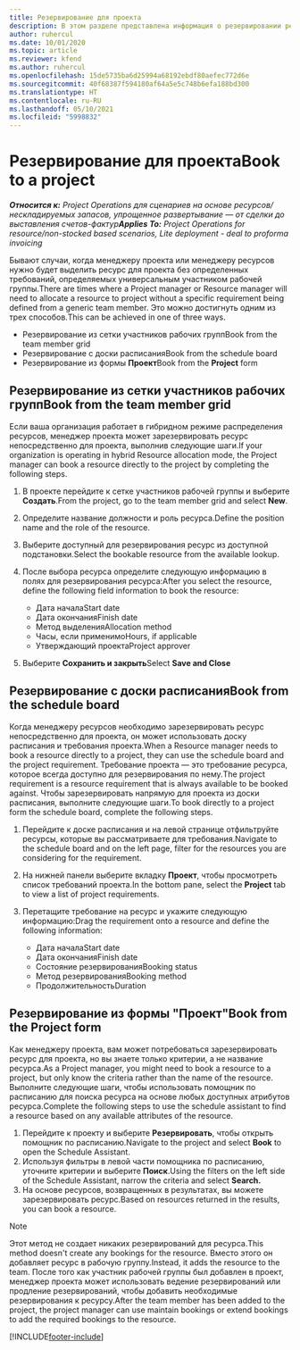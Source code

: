 ```yaml
---
title: Резервирование для проекта
description: В этом разделе представлена информация о резервировании ресурса для проекта.
author: ruhercul
ms.date: 10/01/2020
ms.topic: article
ms.reviewer: kfend
ms.author: ruhercul
ms.openlocfilehash: 15de5735ba6d25994a68192ebdf80aefec772d6e
ms.sourcegitcommit: 40f68387f594180af64a5e5c748b6efa188bd300
ms.translationtype: HT
ms.contentlocale: ru-RU
ms.lasthandoff: 05/10/2021
ms.locfileid: "5998832"
---
```

# <a name="book-to-a-project"></a><span data-ttu-id="b44e0-103">Резервирование для проекта</span><span class="sxs-lookup"><span data-stu-id="b44e0-103">Book to a project</span></span>

<span data-ttu-id="b44e0-104">_**Относится к:** Project Operations для сценариев на основе ресурсов/нескладируемых запасов, упрощенное развертывание — от сделки до выставления счетов-фактур_</span><span class="sxs-lookup"><span data-stu-id="b44e0-104">_**Applies To:** Project Operations for resource/non-stocked based scenarios, Lite deployment - deal to proforma invoicing_</span></span>

<span data-ttu-id="b44e0-105">Бывают случаи, когда менеджеру проекта или менеджеру ресурсов нужно будет выделить ресурс для проекта без определенных требований, определяемых универсальным участником рабочей группы.</span><span class="sxs-lookup"><span data-stu-id="b44e0-105">There are times where a Project manager or Resource manager will need to allocate a resource to project without a specific requirement being defined from a generic team member.</span></span> <span data-ttu-id="b44e0-106">Это можно достигнуть одним из трех способов.</span><span class="sxs-lookup"><span data-stu-id="b44e0-106">This can be achieved in one of three ways.</span></span>

- <span data-ttu-id="b44e0-107">Резервирование из сетки участников рабочих групп</span><span class="sxs-lookup"><span data-stu-id="b44e0-107">Book from the team member grid</span></span>
- <span data-ttu-id="b44e0-108">Резервирование с доски расписания</span><span class="sxs-lookup"><span data-stu-id="b44e0-108">Book from the schedule board</span></span>
- <span data-ttu-id="b44e0-109">Резервирование из формы **Проект**</span><span class="sxs-lookup"><span data-stu-id="b44e0-109">Book from the **Project** form</span></span>

## <a name="book-from-the-team-member-grid"></a><span data-ttu-id="b44e0-110">Резервирование из сетки участников рабочих групп</span><span class="sxs-lookup"><span data-stu-id="b44e0-110">Book from the team member grid</span></span>

<span data-ttu-id="b44e0-111">Если ваша организация работает в гибридном режиме распределения ресурсов, менеджер проекта может зарезервировать ресурс непосредственно для проекта, выполнив следующие шаги.</span><span class="sxs-lookup"><span data-stu-id="b44e0-111">If your organization is operating in hybrid Resource allocation mode, the Project manager can book a resource directly to the project by completing the following steps.</span></span>

1. <span data-ttu-id="b44e0-112">В проекте перейдите к сетке участников рабочей группы и выберите **Создать**.</span><span class="sxs-lookup"><span data-stu-id="b44e0-112">From the project, go to the team member grid and select **New**.</span></span>
2. <span data-ttu-id="b44e0-113">Определите название должности и роль ресурса.</span><span class="sxs-lookup"><span data-stu-id="b44e0-113">Define the position name and the role of the resource.</span></span>
3. <span data-ttu-id="b44e0-114">Выберите доступный для резервирования ресурс из доступной подстановки.</span><span class="sxs-lookup"><span data-stu-id="b44e0-114">Select the bookable resource from the available lookup.</span></span>
4. <span data-ttu-id="b44e0-115">После выбора ресурса определите следующую информацию в полях для резервирования ресурса:</span><span class="sxs-lookup"><span data-stu-id="b44e0-115">After you select the resource, define the following field information to book the resource:</span></span>

    - <span data-ttu-id="b44e0-116">Дата начала</span><span class="sxs-lookup"><span data-stu-id="b44e0-116">Start date</span></span>
    - <span data-ttu-id="b44e0-117">Дата окончания</span><span class="sxs-lookup"><span data-stu-id="b44e0-117">Finish date</span></span>
    - <span data-ttu-id="b44e0-118">Метод выделения</span><span class="sxs-lookup"><span data-stu-id="b44e0-118">Allocation method</span></span>
    - <span data-ttu-id="b44e0-119">Часы, если применимо</span><span class="sxs-lookup"><span data-stu-id="b44e0-119">Hours, if applicable</span></span>
    - <span data-ttu-id="b44e0-120">Утверждающий проекта</span><span class="sxs-lookup"><span data-stu-id="b44e0-120">Project approver</span></span>

6. <span data-ttu-id="b44e0-121">Выберите **Сохранить и закрыть**</span><span class="sxs-lookup"><span data-stu-id="b44e0-121">Select **Save and Close**</span></span>

## <a name="book-from-the-schedule-board"></a><span data-ttu-id="b44e0-122">Резервирование с доски расписания</span><span class="sxs-lookup"><span data-stu-id="b44e0-122">Book from the schedule board</span></span>

<span data-ttu-id="b44e0-123">Когда менеджеру ресурсов необходимо зарезервировать ресурс непосредственно для проекта, он может использовать доску расписания и требования проекта.</span><span class="sxs-lookup"><span data-stu-id="b44e0-123">When a Resource manager needs to book a resource directly to a project, they can use the schedule board and the project requirement.</span></span> <span data-ttu-id="b44e0-124">Требование проекта — это требование ресурса, которое всегда доступно для резервирования по нему.</span><span class="sxs-lookup"><span data-stu-id="b44e0-124">The project requirement is a resource requirement that is always available to be booked against.</span></span> <span data-ttu-id="b44e0-125">Чтобы зарезервировать напрямую для проекта из доски расписания, выполните следующие шаги.</span><span class="sxs-lookup"><span data-stu-id="b44e0-125">To book directly to a project form the schedule board, complete the following steps.</span></span>

1. <span data-ttu-id="b44e0-126">Перейдите к доске расписания и на левой странице отфильтруйте ресурсы, которые вы рассматриваете для требования.</span><span class="sxs-lookup"><span data-stu-id="b44e0-126">Navigate to the schedule board and on the left page, filter for the resources you are considering for the requirement.</span></span>
2. <span data-ttu-id="b44e0-127">На нижней панели выберите вкладку **Проект**, чтобы просмотреть список требований проекта.</span><span class="sxs-lookup"><span data-stu-id="b44e0-127">In the bottom pane, select the **Project** tab to view a list of project requirements.</span></span>
3. <span data-ttu-id="b44e0-128">Перетащите требование на ресурс и укажите следующую информацию:</span><span class="sxs-lookup"><span data-stu-id="b44e0-128">Drag the requirement onto a resource and define the following information:</span></span>

    - <span data-ttu-id="b44e0-129">Дата начала</span><span class="sxs-lookup"><span data-stu-id="b44e0-129">Start date</span></span>
    - <span data-ttu-id="b44e0-130">Дата окончания</span><span class="sxs-lookup"><span data-stu-id="b44e0-130">Finish date</span></span>
    - <span data-ttu-id="b44e0-131">Состояние резервирования</span><span class="sxs-lookup"><span data-stu-id="b44e0-131">Booking status</span></span>
    - <span data-ttu-id="b44e0-132">Метод резервирования</span><span class="sxs-lookup"><span data-stu-id="b44e0-132">Booking method</span></span>
    - <span data-ttu-id="b44e0-133">Продолжительность</span><span class="sxs-lookup"><span data-stu-id="b44e0-133">Duration</span></span>

## <a name="book-from-the-project-form"></a><span data-ttu-id="b44e0-134">Резервирование из формы "Проект"</span><span class="sxs-lookup"><span data-stu-id="b44e0-134">Book from the Project form</span></span>

<span data-ttu-id="b44e0-135">Как менеджеру проекта, вам может потребоваться зарезервировать ресурс для проекта, но вы знаете только критерии, а не название ресурса.</span><span class="sxs-lookup"><span data-stu-id="b44e0-135">As a Project manager, you might need to book a resource to a project, but only know the criteria rather than the name of the resource.</span></span> <span data-ttu-id="b44e0-136">Выполните следующие шаги, чтобы использовать помощник по расписанию для поиска ресурса на основе любых доступных атрибутов ресурса.</span><span class="sxs-lookup"><span data-stu-id="b44e0-136">Complete the following steps to use the schedule assistant to find a resource based on any available attributes of the resource.</span></span> 

1. <span data-ttu-id="b44e0-137">Перейдите к проекту и выберите **Резервировать**, чтобы открыть помощник по расписанию.</span><span class="sxs-lookup"><span data-stu-id="b44e0-137">Navigate to the project and select **Book** to open the Schedule Assistant.</span></span>
2. <span data-ttu-id="b44e0-138">Используя фильтры в левой части помощника по расписанию, уточните критерии и выберите **Поиск**.</span><span class="sxs-lookup"><span data-stu-id="b44e0-138">Using the filters on the left side of the Schedule Assistant, narrow the criteria and select **Search.**</span></span>
3. <span data-ttu-id="b44e0-139">На основе ресурсов, возвращенных в результатах, вы можете зарезервировать ресурс.</span><span class="sxs-lookup"><span data-stu-id="b44e0-139">Based on resources returned in the results, you can book a resource.</span></span>

> [!NOTE]
> <span data-ttu-id="b44e0-140">Этот метод не создает никаких резервирований для ресурса.</span><span class="sxs-lookup"><span data-stu-id="b44e0-140">This method doesn't create any bookings for the resource.</span></span> <span data-ttu-id="b44e0-141">Вместо этого он добавляет ресурс в рабочую группу.</span><span class="sxs-lookup"><span data-stu-id="b44e0-141">Instead, it adds the resource to the team.</span></span> <span data-ttu-id="b44e0-142">После того как участник рабочей группы был добавлен в проект, менеджер проекта может использовать ведение резервирований или продление резервирований, чтобы добавить необходимые резервирования к ресурсу.</span><span class="sxs-lookup"><span data-stu-id="b44e0-142">After the team member has been added to the project, the project manager can use maintain bookings or extend bookings to add the required bookings to the resource.</span></span>


[!INCLUDE[footer-include](../includes/footer-banner.md)]